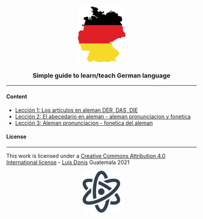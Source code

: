 <p align="center">
    <img width="125" alt="Germany country flag" src="./resources/images/germany-country.svg" />
</p>

<h3 align="center">Simple guide to learn/teach German language </h3>

<hr/>


#### Content
* [Lección 1: Los articulos en aleman DER, DAS, DIE](./docs/week-01.md#articulos-determinados)
* [Lección 2: El abecedario en aleman - aleman pronunciacion y fonetica](./docs/week-01.md#das-deutsche-alphabet)
* [Lección 3: Aleman pronunciacion - fonetica del aleman](./docs/week-01.md#los-números-en-alemán)



#### License
-------

This work is licensed under a [Creative Commons Attribution 4.0 International license](https://creativecommons.org/licenses/by/4.0/) - [Luis Donis](https://www.ldonis.com) Guatemala 2021

<p align="center">
    <img width="100" alt="Luis Donis logo" src="./resources/images/ldonis-logo.svg" />
</p>